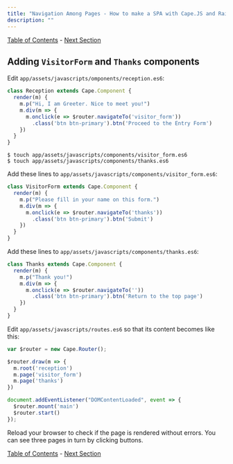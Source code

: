 ```yaml
---
title: "Navigation Among Pages - How to make a SPA with Cape.JS and Rails"
description: ""
---
```


[Table of Contents](../) - [Next Section](../05_form_for)

## Adding `VisitorForm` and `Thanks` components

Edit `app/assets/javascripts/omponents/reception.es6`:

```javascript
class Reception extends Cape.Component {
  render(m) {
    m.p("Hi, I am Greeter. Nice to meet you!")
    m.div(m => {
      m.onclick(e => $router.navigateTo('visitor_form'))
        .class('btn btn-primary').btn('Proceed to the Entry Form')
    })
  }
}
```

```text
$ touch app/assets/javascripts/components/visitor_form.es6
$ touch app/assets/javascripts/components/thanks.es6
```

Add these lines to `app/assets/javascripts/components/visitor_form.es6`:

```javascript
class VisitorForm extends Cape.Component {
  render(m) {
    m.p("Please fill in your name on this form.")
    m.div(m => {
      m.onclick(e => $router.navigateTo('thanks'))
        .class('btn btn-primary').btn('Submit')
    })
  }
}
```

Add these lines to `app/assets/javascripts/components/thanks.es6`:

```javascript
class Thanks extends Cape.Component {
  render(m) {
    m.p("Thank you!")
    m.div(m => {
      m.onclick(e => $router.navigateTo(''))
        .class('btn btn-primary').btn('Return to the top page')
    })
  }
}
```

Edit `app/assets/javascripts/routes.es6` so that its content becomes like this:

```javascript
var $router = new Cape.Router();

$router.draw(m => {
  m.root('reception')
  m.page('visitor_form')
  m.page('thanks')
})

document.addEventListener("DOMContentLoaded", event => {
  $router.mount('main')
  $router.start()
});
```

Reload your browser to check if the page is rendered without errors.
You can see three pages in turn by clicking buttons.

[Table of Contents](../) - [Next Section](../05_form_for)
